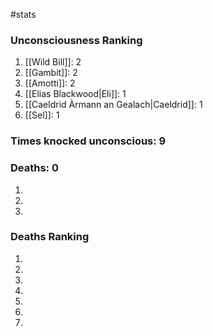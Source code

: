 #stats 

### Unconsciousness Ranking

1. [[Wild Bill]]: 2
2. [[Gambit]]: 2
3. [[Amotti]]: 2
4. [[Elias Blackwood|Eli]]: 1
5. [[Caeldrid Àrmann an Gealach|Caeldrid]]: 1
6. [[Sel]]: 1
### Times knocked unconscious: 9



### Deaths: 0

1. 
2. 
3. 




### Deaths Ranking

1. 
2. 
3. 
4. 
5. 
6. 
7. 